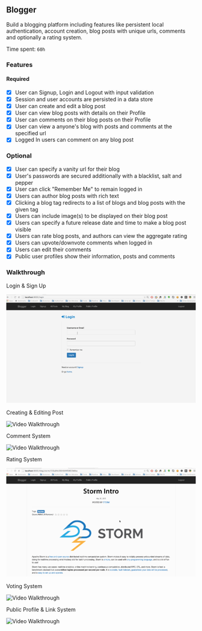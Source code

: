 ## Blogger

Build a blogging platform including features like persistent local authentication, account creation, blog posts with unique urls, comments and optionally a rating system.

Time spent: `60h`

### Features

#### Required

- [x] User can Signup, Login and Logout with input validation
- [x] Session and user accounts are persisted in a data store
- [x] User can create and edit a blog post
- [x] User can view blog posts with details on their Profile
- [x] User can comments on their blog posts on their Profile
- [x] User can view a anyone's blog with posts and comments at the specified url
- [x] Logged In users can comment on any blog post

### Optional

- [x] User can specify a vanity url for their blog
- [x] User's passwords are secured additionally with a blacklist, salt and pepper
- [x] User can click "Remember Me" to remain logged in
- [x] Users can author blog posts with rich text
- [x] Clicking a blog tag redirects to a list of blogs and blog posts with the given tag
- [x] Users can include image(s) to be displayed on their blog post
- [x] Users can specify a future release date and time to make a blog post visible
- [x] Users can rate blog posts, and authors can view the aggregate rating
- [x] Users can upvote/downvote comments when logged in
- [x] Users can edit their comments
- [x] Public user profiles show their information, posts and comments

### Walkthrough

Login & Sign Up 

![Video Walkthrough](public/walkthroughs/walkthrough-login-signup.gif)

Creating & Editing Post

![Video Walkthrough](public/walkthroughs/walkthrough-post.gif)

Comment System

![Video Walkthrough](public/walkthroughs/walkthrough-comment.gif)

Rating System 

![Video Walkthrough](public/walkthroughs/walkthrough-rating.gif)

Voting System

![Video Walkthrough](public/walkthroughs/walkthrough-upvote.gif)

Public Profile & Link System

![Video Walkthrough](public/walkthroughs/walkthrough-public-profile-and-links.gif)





